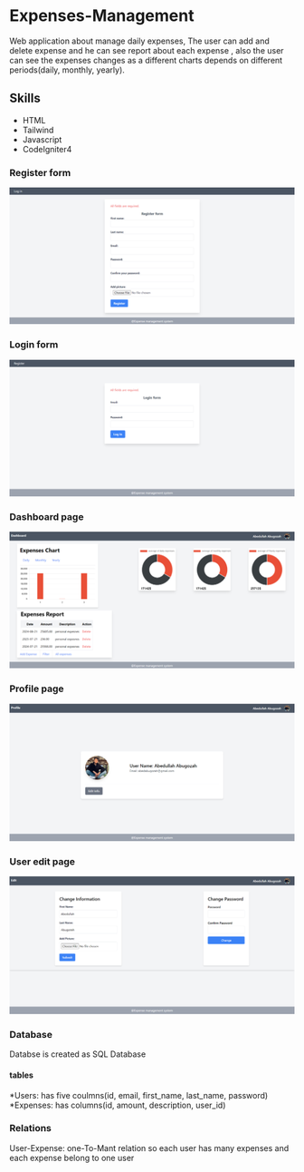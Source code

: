 # Expenses-Management
Web application about manage daily expenses,
The user can add and delete expense and he can see report about each  expense ,
also the user can see the expenses changes as a different charts depends
on different periods(daily, monthly, yearly).
## Skills
* HTML
* Tailwind
* Javascript
* CodeIgniter4
### Register form
  ![Alt Text](pic1.png)
### Login form
  ![Alt Text](pic2.png)
### Dashboard page
  ![Alt Text](pic3.png)
### Profile page
  ![Alt Text](pic4.png)
### User edit page
  ![Alt Text](pic5.png)

  ### Database
  Databse is created as SQL Database
  #### tables 
  *Users: has five coulmns(id, email, first_name, last_name, password)
  *Expenses: has    columns(id, amount, description, user_id)
  ### Relations
  User-Expense: one-To-Mant relation so each user has many expenses and each expense belong to one user






  
